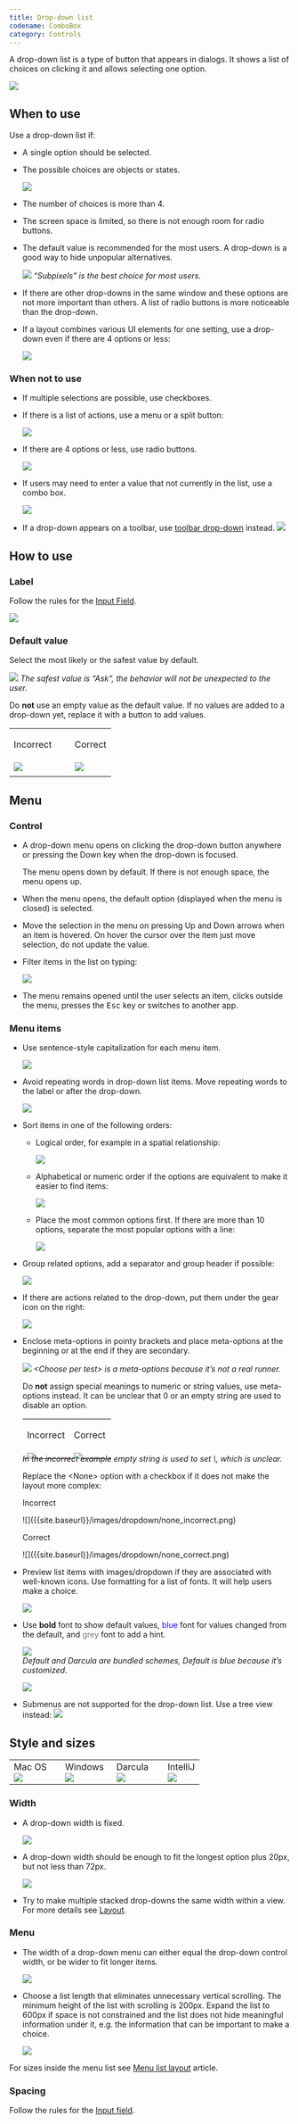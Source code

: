 ```yaml
---
title: Drop-down list
codename: ComboBox
category: Controls
---
```


A drop-down list is a type of button that appears in dialogs. It shows a list of choices on clicking it and allows selecting one option.

![]({{site.baseurl}}/images/dropdown/example.png)


## When to use

Use a drop-down list if: 

* A single option should be selected.

* The possible choices are objects or states.
    
    ![]({{site.baseurl}}/images/dropdown/output_level.png)
   		
* The number of choices is more than 4. 
   
* The screen space is limited, so there is not enough room for radio buttons.
   
* The default value is recommended for the most users. A drop-down is a good way to hide unpopular alternatives.

    ![]({{site.baseurl}}/images/dropdown/antialiasing.png)
    *“Subpixels” is the best choice for most users.*
    
* If there are other drop-downs in the same window and these options are not more important than others. A list of radio buttons is more noticeable than the drop-down.

* If a layout combines various UI elements for one setting, use a drop-down even if there are 4 options or less:

    ![]({{site.baseurl}}/images/dropdown/complex_layout.png)
    
    
### When not to use

* If multiple selections are possible, use checkboxes.

* If there is a list of actions, use a menu or a split button:

    ![]({{site.baseurl}}/images/dropdown/menu_button.png)	

* If there are 4 options or less, use radio buttons. 
	
    ![]({{site.baseurl}}/images/dropdown/radio_buttons.png)

* If users may need to enter a value that not currently in the list, use a combo box.

    ![]({{site.baseurl}}/images/dropdown/font_size.png)
    
* If a drop-down appears on a toolbar, use [toolbar drop-down]({{site.baseurl}}/controls/toolbar_drop_down/) instead.
    ![]({{site.baseurl}}/images/toolbar_dropdown/toolbar_main.png)



## How to use

### Label

Follow the rules for the [Input Field]({{site.baseurl}}/controls/input_field/#label).

![]({{site.baseurl}}/images/dropdown/labels.png)


### Default value

Select the most likely or the safest value by default.

![]({{site.baseurl}}/images/dropdown/imports.png)
*The safest value is “Ask”, the behavior will not be unexpected to the user.*

Do **not** use an empty value as the default value. If no values are added to a drop-down yet, replace it with a button to add values.

<table>
<col width="60%">
    <tr>
        <td> <p class="label incorrect">Incorrect</p> </td>
        <td> <p class="label correct">Correct</p> </td>
    </tr>
    <tr>
        <td> <img src="{{site.baseurl}}/images/dropdown/empty.png" style="margin-top: 0px; margin-bottom: 5px;"> </td>
        <td> <img src="{{site.baseurl}}/images/dropdown/button.png" style="margin-top: 0px; margin-bottom: 5px;"> </td>
    </tr>
</table>
        

## Menu

### Control 

* A drop-down menu opens on clicking the drop-down button anywhere or pressing the Down key when the drop-down is focused.
    
    The menu opens down by default. If there is not enough space, the menu opens up.

* When the menu opens, the default option (displayed when the menu is closed) is selected. 

* Move the selection in the menu on pressing Up and Down arrows when an item is hovered. On hover the cursor over the item just move selection, do not update the value.


* Filter items in the list on typing:
    
    ![]({{site.baseurl}}/images/dropdown/filter.png)
    
* The menu remains opened until the user selects an item, clicks outside the menu, presses the <kbd>Esc</kbd> key or 
switches to another app.


### Menu items

* Use sentence-style capitalization for each menu item.
  	
  ![]({{site.baseurl}}/images/dropdown/browser.png)
  
* Avoid repeating words in drop-down list items. Move repeating words to the label or after the drop-down.
  	
    ![]({{site.baseurl}}/images/dropdown/refresh_changes.png)
  
  
* Sort items in one of the following orders:
  
    * Logical order, for example in a spatial relationship:
        
        ![]({{site.baseurl}}/images/dropdown/order_logical.png)
          
    * Alphabetical or numeric order if the options are equivalent to make it easier to find items:
    
        ![]({{site.baseurl}}/images/dropdown/order_alphabetical.png)
        
    * Place the most common options first. If there are more than 10 options, separate the most popular options with a line:
    
        ![]({{site.baseurl}}/images/dropdown/order_popular.png)
        
* Group related options, add a separator and group header if possible:
  
  ![]({{site.baseurl}}/images/dropdown/group.png)
  
* If there are actions related to the drop-down, put them under the gear icon on the right:
  
  ![]({{site.baseurl}}/images/dropdown/scheme.png)
  
* Enclose meta-options in pointy brackets and place meta-options at the beginning or at the end if they are secondary.
  
  ![]({{site.baseurl}}/images/dropdown/run_tests.png)
  *\<Choose per test\> is a meta-options because it’s not a  real runner.*
  
  Do **not** assign special meanings to numeric or string values, use meta-options instead. It can be unclear that 0 or an empty string are used to disable an option.
  
  <table>
  <col width="53%">
      <tr>
          <td> <p class="label incorrect">Incorrect</p> </td>
          <td> <p class="label correct">Correct</p> </td>
      </tr>
      <tr>
          <td> <img src="{{site.baseurl}}/images/dropdown/version_incorrect.png" style="margin-top: 0px; 
          margin-bottom: -10px;"> </td>
          <td> <img src="{{site.baseurl}}/images/dropdown/version_correct.png" style="margin-top: 0px; margin-bottom:
           -10px;"> </td>
      </tr>
  </table>
  <p style="margin-top: -25px"><img><em>In the incorrect example empty string is used to set \<Same as language level\>,
   which is unclear.</em></p>
  
  
  Replace the \<None\> option with a checkbox if it does not make the layout more complex:
  
  <p class="label incorrect">Incorrect</p>
  ![]({{site.baseurl}}/images/dropdown/none_incorrect.png)
  
  <p class="label correct">Correct</p>
  ![]({{site.baseurl}}/images/dropdown/none_correct.png)
  
* Preview list items with images/dropdown if they are associated with well-known icons. Use formatting for a list of fonts. It will help users make a choice.
  
  ![]({{site.baseurl}}/images/dropdown/preview.png)
  	 	
  
* Use **bold** font to show default values, <font color="#2600FF">blue</font> font for values changed from the default,
 and <font color="#787878">grey</font> font to add a hint.
  
  ![]({{site.baseurl}}/images/dropdown/blue_text.png)	
  *Default and Darcula are bundled schemes, Default is blue because it’s customized.*
  
  
  ![]({{site.baseurl}}/images/dropdown/grey_text.png)

* Submenus are not supported for the drop-down list. Use a tree view instead: 
    ![]({{site.baseurl}}/images/dropdown/hierarchy.png)
  
  



## Style and sizes

<table>
<col width="27%">
<col width="27%">
<col width="27%">
    <tr>
        <td style="margin-left: 20px"> Mac OS </td>
        <td> Windows </td>
        <td> Darcula </td>
        <td> IntelliJ </td>
    </tr>
    <tr>
        <td> <img src="{{site.baseurl}}/images/dropdown/mac_os.png" style="margin: -5px 0 0 0"></td>
        <td> <img src="{{site.baseurl}}/images/dropdown/win.png" style="margin: -5px 0 0 0"></td>
        <td> <img src="{{site.baseurl}}/images/dropdown/darcula.png" style="margin: -5px 0 0 0"></td>
        <td> <img src="{{site.baseurl}}/images/dropdown/intellij.png" style="margin: -5px 0 0 0"></td>
    </tr>
</table>


### Width

* A drop-down width is fixed.

    ![]({{site.baseurl}}/images/dropdown/width.png)
    
* A drop-down width should be enough to fit the longest option plus 20px, but not less than 72px.
	
    ![]({{site.baseurl}}/images/dropdown/width_sizes.png)
    
* Try to make multiple stacked drop-downs the same width within a view. For more details see [Layout]({{site.baseurl}}/principles/layout/).


### Menu
	
* The width of a drop-down menu can either equal the drop-down control width, or be wider to fit longer items.

    ![]({{site.baseurl}}/images/dropdown/menu_width.png)	
	
* Choose a list length that eliminates unnecessary vertical scrolling. The minimum height of the list with scrolling is 200px. Expand the list to 600px if space is not constrained and the list does not hide meaningful information under it, e.g. the information that can be important to make a choice.

    ![]({{site.baseurl}}/images/dropdown/menu_height.png)
    
For sizes inside the menu list see [Menu list layout]({{site.baseurl}}/controls/menu_list) article.

### Spacing

Follow the rules for the [Input field]({{site.baseurl}}/controls/input_field/).
